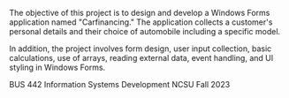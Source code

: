 The objective of this project is to design and develop a Windows Forms application named 
"Carfinancing." The application collects a customer's personal details and their choice of
automobile including a specific model.

In addition, the project involves form design, user input collection, basic calculations,
use of arrays, reading external data, event handling, and UI styling in Windows Forms.

BUS 442 Information Systems Development NCSU Fall 2023

